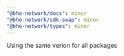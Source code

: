 ```yaml
---
"@bho-network/docs": minor
"@bho-network/sdk-swap": minor
"@bho-network/types": minor
---
```


Using the same verion for all packages
